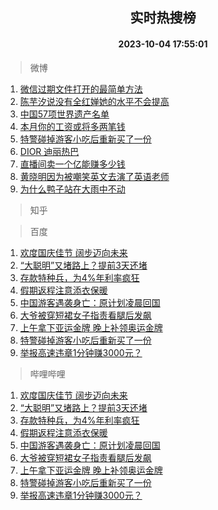 <div align="center"><h2>实时热搜榜</h2><h4>2023-10-04 17:55:01</h4></div>

> 微博  

1. [微信过期文件打开的最简单方法](https://s.weibo.com/weibo?q=%E5%BE%AE%E4%BF%A1%E8%BF%87%E6%9C%9F%E6%96%87%E4%BB%B6%E6%89%93%E5%BC%80%E7%9A%84%E6%9C%80%E7%AE%80%E5%8D%95%E6%96%B9%E6%B3%95&t=31&band_rank=1&Refer=top)<br />
2. [陈芋汐说没有全红婵她的水平不会提高](https://s.weibo.com/weibo?q=%23%E9%99%88%E8%8A%8B%E6%B1%90%E8%AF%B4%E6%B2%A1%E6%9C%89%E5%85%A8%E7%BA%A2%E5%A9%B5%E5%A5%B9%E7%9A%84%E6%B0%B4%E5%B9%B3%E4%B8%8D%E4%BC%9A%E6%8F%90%E9%AB%98%23&t=31&band_rank=2&Refer=top)<br />
3. [中国57项世界遗产名单](https://s.weibo.com/weibo?q=%23%E4%B8%AD%E5%9B%BD57%E9%A1%B9%E4%B8%96%E7%95%8C%E9%81%97%E4%BA%A7%E5%90%8D%E5%8D%95%23&t=31&band_rank=3&Refer=top)<br />
4. [本月你的工资或将多两笔钱](https://s.weibo.com/weibo?q=%23%E6%9C%AC%E6%9C%88%E4%BD%A0%E7%9A%84%E5%B7%A5%E8%B5%84%E6%88%96%E5%B0%86%E5%A4%9A%E4%B8%A4%E7%AC%94%E9%92%B1%23&t=31&band_rank=4&Refer=top)<br />
5. [特警碰掉游客小吃后重新买了一份](https://s.weibo.com/weibo?q=%23%E7%89%B9%E8%AD%A6%E7%A2%B0%E6%8E%89%E6%B8%B8%E5%AE%A2%E5%B0%8F%E5%90%83%E5%90%8E%E9%87%8D%E6%96%B0%E4%B9%B0%E4%BA%86%E4%B8%80%E4%BB%BD%23&t=31&band_rank=5&Refer=top)<br />
6. [DIOR 迪丽热巴](https://s.weibo.com/weibo?q=DIOR%20%E8%BF%AA%E4%B8%BD%E7%83%AD%E5%B7%B4&t=31&band_rank=6&Refer=top)<br />
7. [直播间卖一个亿能赚多少钱](https://s.weibo.com/weibo?q=%23%E7%9B%B4%E6%92%AD%E9%97%B4%E5%8D%96%E4%B8%80%E4%B8%AA%E4%BA%BF%E8%83%BD%E8%B5%9A%E5%A4%9A%E5%B0%91%E9%92%B1%23&t=31&band_rank=7&Refer=top)<br />
8. [黄晓明因为被嘲笑英文去演了英语老师](https://s.weibo.com/weibo?q=%23%E9%BB%84%E6%99%93%E6%98%8E%E5%9B%A0%E4%B8%BA%E8%A2%AB%E5%98%B2%E7%AC%91%E8%8B%B1%E6%96%87%E5%8E%BB%E6%BC%94%E4%BA%86%E8%8B%B1%E8%AF%AD%E8%80%81%E5%B8%88%23&t=31&band_rank=8&Refer=top)<br />
9. [为什么鸭子站在大雨中不动](https://s.weibo.com/weibo?q=%E4%B8%BA%E4%BB%80%E4%B9%88%E9%B8%AD%E5%AD%90%E7%AB%99%E5%9C%A8%E5%A4%A7%E9%9B%A8%E4%B8%AD%E4%B8%8D%E5%8A%A8&t=31&band_rank=9&Refer=top)<br />

> 知乎  


> 百度  

1. [欢度国庆佳节 阔步迈向未来](https://www.baidu.com/s?wd=%E6%AC%A2%E5%BA%A6%E5%9B%BD%E5%BA%86%E4%BD%B3%E8%8A%82+%E9%98%94%E6%AD%A5%E8%BF%88%E5%90%91%E6%9C%AA%E6%9D%A5&sa=fyb_news&rsv_dl=fyb_news)<br />
2. [“大聪明”又堵路上？提前3天还堵](https://www.baidu.com/s?wd=%E2%80%9C%E5%A4%A7%E8%81%AA%E6%98%8E%E2%80%9D%E5%8F%88%E5%A0%B5%E8%B7%AF%E4%B8%8A%EF%BC%9F%E6%8F%90%E5%89%8D3%E5%A4%A9%E8%BF%98%E5%A0%B5&sa=fyb_news&rsv_dl=fyb_news)<br />
3. [存款特种兵，为4%年利率疯狂](https://www.baidu.com/s?wd=%E5%AD%98%E6%AC%BE%E7%89%B9%E7%A7%8D%E5%85%B5%EF%BC%8C%E4%B8%BA4%25%E5%B9%B4%E5%88%A9%E7%8E%87%E7%96%AF%E7%8B%82&sa=fyb_news&rsv_dl=fyb_news)<br />
4. [假期返程注意添衣保暖](https://www.baidu.com/s?wd=%E5%81%87%E6%9C%9F%E8%BF%94%E7%A8%8B%E6%B3%A8%E6%84%8F%E6%B7%BB%E8%A1%A3%E4%BF%9D%E6%9A%96&sa=fyb_news&rsv_dl=fyb_news)<br />
5. [中国游客遇袭身亡：原计划凌晨回国](https://www.baidu.com/s?wd=%E4%B8%AD%E5%9B%BD%E6%B8%B8%E5%AE%A2%E9%81%87%E8%A2%AD%E8%BA%AB%E4%BA%A1%EF%BC%9A%E5%8E%9F%E8%AE%A1%E5%88%92%E5%87%8C%E6%99%A8%E5%9B%9E%E5%9B%BD&sa=fyb_news&rsv_dl=fyb_news)<br />
6. [大爷被穿短裙女子指责看腿后发飙](https://www.baidu.com/s?wd=%E5%A4%A7%E7%88%B7%E8%A2%AB%E7%A9%BF%E7%9F%AD%E8%A3%99%E5%A5%B3%E5%AD%90%E6%8C%87%E8%B4%A3%E7%9C%8B%E8%85%BF%E5%90%8E%E5%8F%91%E9%A3%99&sa=fyb_news&rsv_dl=fyb_news)<br />
7. [上午拿下亚运金牌 晚上补领奥运金牌](https://www.baidu.com/s?wd=%E4%B8%8A%E5%8D%88%E6%8B%BF%E4%B8%8B%E4%BA%9A%E8%BF%90%E9%87%91%E7%89%8C+%E6%99%9A%E4%B8%8A%E8%A1%A5%E9%A2%86%E5%A5%A5%E8%BF%90%E9%87%91%E7%89%8C&sa=fyb_news&rsv_dl=fyb_news)<br />
8. [特警碰掉游客小吃后重新买了一份](https://www.baidu.com/s?wd=%E7%89%B9%E8%AD%A6%E7%A2%B0%E6%8E%89%E6%B8%B8%E5%AE%A2%E5%B0%8F%E5%90%83%E5%90%8E%E9%87%8D%E6%96%B0%E4%B9%B0%E4%BA%86%E4%B8%80%E4%BB%BD&sa=fyb_news&rsv_dl=fyb_news)<br />
9. [举报高速违章1分钟赚3000元？](https://www.baidu.com/s?wd=%E4%B8%BE%E6%8A%A5%E9%AB%98%E9%80%9F%E8%BF%9D%E7%AB%A01%E5%88%86%E9%92%9F%E8%B5%9A3000%E5%85%83%EF%BC%9F&sa=fyb_news&rsv_dl=fyb_news)<br />

> 哔哩哔哩  

1. [欢度国庆佳节 阔步迈向未来](https://www.baidu.com/s?wd=%E6%AC%A2%E5%BA%A6%E5%9B%BD%E5%BA%86%E4%BD%B3%E8%8A%82+%E9%98%94%E6%AD%A5%E8%BF%88%E5%90%91%E6%9C%AA%E6%9D%A5&sa=fyb_news&rsv_dl=fyb_news)<br />
2. [“大聪明”又堵路上？提前3天还堵](https://www.baidu.com/s?wd=%E2%80%9C%E5%A4%A7%E8%81%AA%E6%98%8E%E2%80%9D%E5%8F%88%E5%A0%B5%E8%B7%AF%E4%B8%8A%EF%BC%9F%E6%8F%90%E5%89%8D3%E5%A4%A9%E8%BF%98%E5%A0%B5&sa=fyb_news&rsv_dl=fyb_news)<br />
3. [存款特种兵，为4%年利率疯狂](https://www.baidu.com/s?wd=%E5%AD%98%E6%AC%BE%E7%89%B9%E7%A7%8D%E5%85%B5%EF%BC%8C%E4%B8%BA4%25%E5%B9%B4%E5%88%A9%E7%8E%87%E7%96%AF%E7%8B%82&sa=fyb_news&rsv_dl=fyb_news)<br />
4. [假期返程注意添衣保暖](https://www.baidu.com/s?wd=%E5%81%87%E6%9C%9F%E8%BF%94%E7%A8%8B%E6%B3%A8%E6%84%8F%E6%B7%BB%E8%A1%A3%E4%BF%9D%E6%9A%96&sa=fyb_news&rsv_dl=fyb_news)<br />
5. [中国游客遇袭身亡：原计划凌晨回国](https://www.baidu.com/s?wd=%E4%B8%AD%E5%9B%BD%E6%B8%B8%E5%AE%A2%E9%81%87%E8%A2%AD%E8%BA%AB%E4%BA%A1%EF%BC%9A%E5%8E%9F%E8%AE%A1%E5%88%92%E5%87%8C%E6%99%A8%E5%9B%9E%E5%9B%BD&sa=fyb_news&rsv_dl=fyb_news)<br />
6. [大爷被穿短裙女子指责看腿后发飙](https://www.baidu.com/s?wd=%E5%A4%A7%E7%88%B7%E8%A2%AB%E7%A9%BF%E7%9F%AD%E8%A3%99%E5%A5%B3%E5%AD%90%E6%8C%87%E8%B4%A3%E7%9C%8B%E8%85%BF%E5%90%8E%E5%8F%91%E9%A3%99&sa=fyb_news&rsv_dl=fyb_news)<br />
7. [上午拿下亚运金牌 晚上补领奥运金牌](https://www.baidu.com/s?wd=%E4%B8%8A%E5%8D%88%E6%8B%BF%E4%B8%8B%E4%BA%9A%E8%BF%90%E9%87%91%E7%89%8C+%E6%99%9A%E4%B8%8A%E8%A1%A5%E9%A2%86%E5%A5%A5%E8%BF%90%E9%87%91%E7%89%8C&sa=fyb_news&rsv_dl=fyb_news)<br />
8. [特警碰掉游客小吃后重新买了一份](https://www.baidu.com/s?wd=%E7%89%B9%E8%AD%A6%E7%A2%B0%E6%8E%89%E6%B8%B8%E5%AE%A2%E5%B0%8F%E5%90%83%E5%90%8E%E9%87%8D%E6%96%B0%E4%B9%B0%E4%BA%86%E4%B8%80%E4%BB%BD&sa=fyb_news&rsv_dl=fyb_news)<br />
9. [举报高速违章1分钟赚3000元？](https://www.baidu.com/s?wd=%E4%B8%BE%E6%8A%A5%E9%AB%98%E9%80%9F%E8%BF%9D%E7%AB%A01%E5%88%86%E9%92%9F%E8%B5%9A3000%E5%85%83%EF%BC%9F&sa=fyb_news&rsv_dl=fyb_news)<br />
